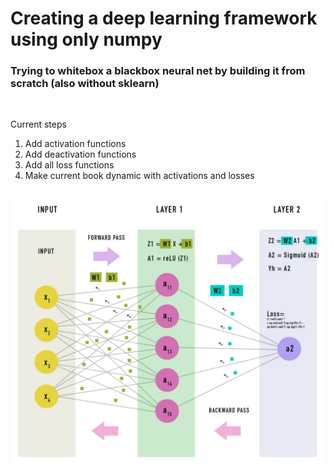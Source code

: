 # Creating a deep learning framework using only numpy
### Trying to whitebox a blackbox neural net by building it from scratch (also without sklearn)

<br>

Current steps
1. Add activation functions
2. Add deactivation functions
2. Add all loss functions
4. Make current book dynamic with activations and losses

<br>

<img src="net.png">

